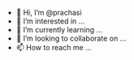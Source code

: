 - 👋 Hi, I’m @prachasi
- 👀 I’m interested in ...
- 🌱 I’m currently learning ...
- 💞️ I’m looking to collaborate on ...
- 📫 How to reach me ...

<!---
prachasi/prachasi is a ✨ special ✨ repository because its `README.md` (this file) appears on your GitHub profile.
You can click the Preview link to take a look at your changes.
--->
